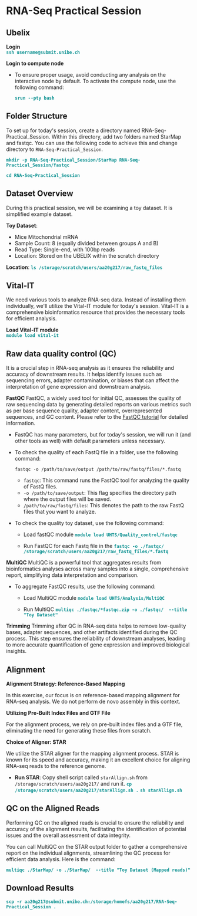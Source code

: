 ﻿# RNA-Seq Practical Session

## Ubelix
**Login**   
<font  color="#088F8F"><b> `ssh username@submit.unibe.ch`</b> </font>

**Login to compute node**   
- To ensure proper usage, avoid conducting any analysis on the interactive node by default. To activate the compute node, use the following command:

	<font  color="#088F8F"><b> `srun --pty bash`</b> </font>

## Folder Structure

To set up for today's session, create a directory named RNA-Seq-Practical_Session. Within this directory, add two folders named StarMap and fastqc. You can use the following code to achieve this and change directory to `RNA-Seq-Practical_Session`.

<font  color="#088F8F"><b> ``mkdir -p RNA-Seq-Practical_Session/StarMap RNA-Seq-Practical_Session/fastqc``</b> </font>

<font  color="#088F8F"><b> ``cd RNA-Seq-Practical_Session``</b> </font>


## Dataset Overview
During this practical session, we will be examining a toy dataset. It is simplified example dataset.

**Toy Dataset**: 
- Mice Mitochondrial mRNA
- Sample Count: 8 (equally divided between groups A and B)
- Read Type: Single-end, with 100bp reads
- Location: Stored on the UBELIX within the scratch directory 

**Location**:   <font  color="#088F8F"><b> `ls /storage/scratch/users/aa20g217/raw_fastq_files` </b> </font>

## Vital-IT
We need various tools to analyze RNA-seq data. Instead of installing them individually, we'll utilize the Vital-IT module for today's session. Vital-IT is a comprehensive bioinformatics resource that provides the necessary tools for efficient analysis.

**Load Vital-IT module**   
<font  color="#088F8F"><b> `module load vital-it `</b> </font>

## Raw data quality control (QC)
It is a crucial step in RNA-seq analysis as it ensures the reliability and accuracy of downstream results. It helps identify issues such as sequencing errors, adapter contamination, or biases that can affect the interpretation of gene expression and downstream analysis.

**FastQC**
FastQC, a widely used tool for initial QC, assesses the quality of raw sequencing data by generating detailed reports on various metrics such as per base sequence quality, adapter content, overrepresented sequences, and GC content. Please refer to the [FastQC tutorial](https://www.bioinformatics.babraham.ac.uk/projects/fastqc/) for detailed information.

- FastQC has many parameters, but for today's session, we will run it (and other tools as well) with default parameters unless necessary. 
- To check the quality of each FastQ file in a folder, use the following command:

	`fastqc -o /path/to/save/output /path/to/raw/fastq/files/*.fastq`

	- `fastqc`: This command runs the FastQC tool for analyzing the quality of FastQ files.
	- `-o /path/to/save/output`: This flag specifies the directory path where the output files will be saved.
	- `/path/to/raw/fastq/files`: This denotes the path to the raw FastQ files that you want to analyze.
	
- To check the quality toy dataset, use the following command:
	- Load fastQC module
		 <font  color="#088F8F"><b> `module load UHTS/Quality_control/fastqc`</b> </font>
		 
	- Run FastQC for each Fastq file in the
 <font  color="#088F8F"><b> `fastqc -o ./fastqc/ /storage/scratch/users/aa20g217/raw_fastq_files/*.fastq`</b> </font>


**MultiQC**
MultiQC is a powerful tool that aggregates results from bioinformatics analyses across many samples into a single, comprehensive report, simplifying data interpretation and comparison.
- To aggregate FastQC results, use the following command:
	- Load MultiQC module
		 <font  color="#088F8F"><b> `module load UHTS/Analysis/MultiQC`</b> </font>
		
	- Run MultiQC
 <font  color="#088F8F"><b> `multiqc ./fastqc/*fastqc.zip -o ./fastqc/  --title "Toy Dataset"`</b> </font>

**Trimming**
Trimming after QC in RNA-seq data helps to remove low-quality bases, adapter sequences, and other artifacts identified during the QC process. This step ensures the reliability of downstream analyses, leading to more accurate quantification of gene expression and improved biological insights.

## Alignment

**Alignment Strategy: Reference-Based Mapping**

In this exercise, our focus is on reference-based mapping alignment for RNA-seq analysis. We do not perform de novo assembly in this context. 

**Utilizing Pre-Built Index Files and GTF File**

For the alignment process, we rely on pre-built index files and a GTF file, eliminating the need for generating these files from scratch.

**Choice of Aligner: STAR**

We utilize the STAR aligner for the mapping alignment process. STAR is known for its speed and accuracy, making it an excellent choice for aligning RNA-seq reads to the reference genome. 

- **Run STAR**:
	Copy shell script called `starAllign.sh` from `/storage/scratch/users/aa20g217/` and run it. 
<font  color="#088F8F"><b> `cp /storage/scratch/users/aa20g217/starAllign.sh .`</b> </font>
				<font  color="#088F8F"><b> `sh starAllign.sh`</b> </font>

	
## QC on the Aligned Reads

Performing QC on the aligned reads is crucial to ensure the reliability and accuracy of the alignment results, facilitating the identification of potential issues and the overall assessment of data integrity.

You can call MultiQC on the STAR output folder to gather a comprehensive report on the individual alignments, streamlining the QC process for efficient data analysis. Here is the command:


 <font  color="#088F8F"><b> `multiqc ./StarMap/ -o ./StarMap/  --title "Toy Dataset (Mapped reads)"`</b> </font>

## Download Results

 <font  color="#088F8F"><b> `scp -r aa20g217@submit.unibe.ch:/storage/homefs/aa20g217/RNA-Seq-Practical_Session .`</b> </font>



